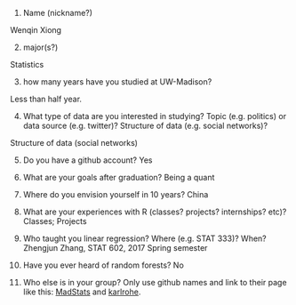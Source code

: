 1) Name (nickname?)

Wenqin Xiong

2) major(s?)

Statistics

3) how many years have you studied at UW-Madison?

Less than half year.    

4) What type of data are you interested in studying?  Topic (e.g. politics) or data source (e.g. twitter)? Structure of data (e.g. social networks)? 

Structure of data (social networks)


5) Do you have a github account?
Yes


6) What are your goals after graduation?
Being a quant


7) Where do you envision yourself in 10 years?
China


8) What are your experiences with R (classes? projects? internships? etc)?  
Classes; Projects


9) Who taught you linear regression?  Where (e.g. STAT 333)?  When?
Zhengjun Zhang, STAT 602, 2017 Spring semester


10)  Have you ever heard of random forests?
No


11)  Who else is in your group?  Only use github names and link to their page like this:  [MadStats](https://github.com/MadStats) and [karlrohe](https://github.com/karlrohe).

